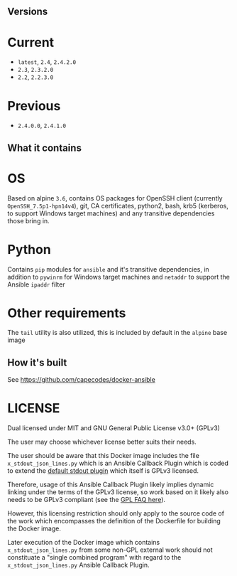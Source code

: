 ## Versions

# Current
* `latest`, `2.4`, `2.4.2.0`
* `2.3`, `2.3.2.0`
* `2.2`, `2.2.3.0`

# Previous
* `2.4.0.0`, `2.4.1.0`

## What it contains

# OS
Based on alpine `3.6`, contains OS packages for OpenSSH client (currently `OpenSSH_7.5p1-hpn14v4`), git, CA certificates, python2, bash, krb5 (kerberos, to support Windows target machines) and any transitive dependencies those bring in.

# Python
Contains `pip` modules for `ansible` and it's transitive dependencies, in addition to `pywinrm` for Windows target machines and `netaddr` to support the Ansible `ipaddr` filter

# Other requirements
The `tail` utility is also utilized, this is included by default in the `alpine` base image

## How it's built
See https://github.com/capecodes/docker-ansible

# LICENSE
Dual licensed under MIT and GNU General Public License v3.0+ (GPLv3)

The user may choose whichever license better suits their needs.

The user should be aware that this Docker image includes the file `x_stdout_json_lines.py` which is an Ansible Callback Plugin which is coded to extend the [default stdout plugin](https://github.com/ansible/ansible/blob/stable-2.4/lib/ansible/plugins/callback/default.py) which itself is GPLv3 licensed.

Therefore, usage of this Ansible Callback Plugin likely implies dynamic linking under the terms of the GPLv3 license, so work based on it likely also needs to be GPLv3 compliant (see the [GPL FAQ here](https://www.gnu.org/licenses/gpl-faq.en.html#GPLStaticVsDynamic)).

However, this licensing restriction should only apply to the source code of the work which encompasses the definition of the Dockerfile for building the Docker image.

Later execution of the Docker image which contains `x_stdout_json_lines.py` from some non-GPL external work should not constituate a "single combined program" with regard to the `x_stdout_json_lines.py` Ansible Callback Plugin.